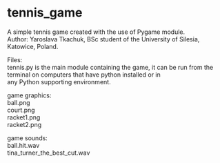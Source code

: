 # tennis_game
A simple tennis game created with the use of Pygame module.  
Author: Yaroslava Tkachuk, BSc student of the University of Silesia, Katowice, Poland.  

Files:  
  tennis.py is the main module containing the game, it can be run from the terminal on computers that have python installed or in  
            any Python supporting environment.  
  
  game graphics:  
      ball.png      
      court.png     
      racket1.png  
      racket2.png  
      
   game sounds:  
      ball.hit.wav  
      tina_turner_the_best_cut.wav  
